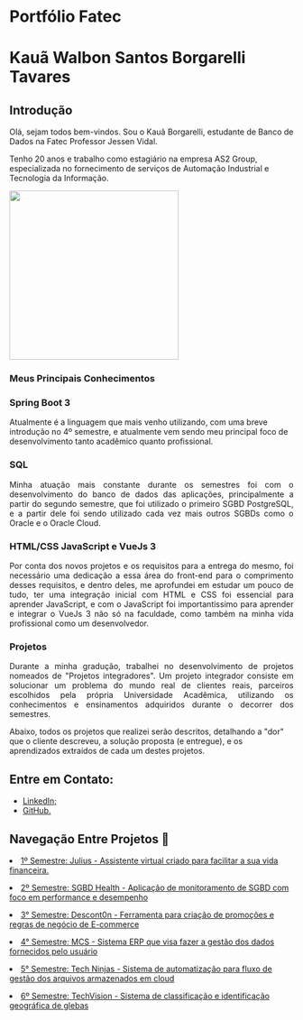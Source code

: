# Portfólio Fatec

# Kauã Walbon Santos Borgarelli Tavares

## Introdução

Olá, sejam todos bem-vindos. Sou o Kauã Borgarelli, estudante de Banco de Dados na Fatec Professor Jessen Vidal.

Tenho 20 anos e trabalho como estagiário na empresa AS2 Group, especializada no fornecimento de serviços de Automação Industrial e Tecnologia da Informação. <br/>

<img src ="https://github.com/Borgarelli/Portfolio-Fatec/assets/79945984/76f2e3ea-1d17-4e14-a281-cf2e2e39b239" width="300"/>



### Meus Principais Conhecimentos

### Spring Boot 3
Atualmente é a linguagem que mais venho utilizando, com uma breve introdução no 4º semestre, e atualmente vem sendo meu principal foco de desenvolvimento tanto acadêmico quanto profissional.

### SQL
<p style="text-align: justify;">
Minha atuação mais constante durante os semestres foi com o desenvolvimento do banco de dados das aplicações, principalmente a partir do segundo semestre, que foi utilizado o primeiro SGBD PostgreSQL, e a partir dele foi sendo utilizado cada vez mais outros SGBDs como o Oracle e o Oracle Cloud.</p>

### HTML/CSS JavaScript e VueJs 3
<p style="text-align: justify;">
Por conta dos novos projetos e os requisitos para a entrega do mesmo, foi necessário uma dedicação a essa área do front-end para o comprimento desses requisitos, e dentro deles, me aprofundei em estudar um pouco de tudo, ter uma integração inicial com HTML e CSS foi essencial para aprender JavaScript, e com o JavaScript foi importantissimo para aprender e integrar o VueJs 3 não só na faculdade, como também na minha vida profissional como um desenvolvedor.
</p>

### Projetos

<p style="text-align: justify;">
Durante a minha gradução, trabalhei no desenvolvimento de projetos nomeados de "Projetos integradores". Um projeto integrador consiste em solucionar um problema do mundo real de clientes reais, parceiros escolhidos pela própria Universidade Acadêmica, utilizando os conhecimentos e ensinamentos adquiridos durante o decorrer dos semestres.

Abaixo, todos os projetos que realizei serão descritos, detalhando a "dor" que o cliente descreveu, a solução proposta (e entregue), e os aprendizados extraídos de cada um destes projetos.
</p>

## Entre em Contato:

- [LinkedIn;](https://www.linkedin.com/in/kau%C3%A3-borgarelli-5bb67220a/)
- [GitHub.](https://github.com/Borgarelli)

## Navegação Entre Projetos :link:
 
<p align="justify" style="font-family:roboto;"><li><a href="https://github.com/Borgarelli/Portfolio-Fatec/blob/main/Julius.md"> 1º Semestre: Julius - Assistente virtual criado para facilitar a sua vida financeira.</a></li></p>
<p align="justify" style="font-family:roboto;"><li><a href="https://github.com/Borgarelli/Portfolio-Fatec/blob/main/SGBD_Health.md"> 2º Semestre: SGBD Health - Aplicação de monitoramento de SGBD com foco em performance e desempenho</a></li></p>
<p align="justify" style="font-family:roboto;"><li><a href="https://github.com/Borgarelli/Portfolio-Fatec/blob/main/Descont0n.md"> 3° Semestre: Descont0n - Ferramenta para criação de promoções e regras de negócio de E-commerce</a></li></p>
<p align="justify" style="font-family:roboto;"><li><a href="https://github.com/Borgarelli/Portfolio-Fatec/blob/main/MCS.md">4° Semestre: MCS - Sistema ERP que visa fazer a gestão dos dados fornecidos pelo usuário</a></li></p>
<p align="justify" style="font-family:roboto;"><li><a href="https://github.com/Borgarelli/Portfolio-Fatec/blob/main/TechNinjas.md">5° Semestre: Tech Ninjas - Sistema de automatização para fluxo de gestão dos arquivos armazenados em cloud</a></li></p>
<p align="justify" style="font-family:roboto;"><li><a href="https://github.com/Borgarelli/Portfolio-Fatec/blob/main/TechVision.md">6º Semestre: TechVision - Sistema de classificação e identificação geográfica de glebas</a></li></p>
